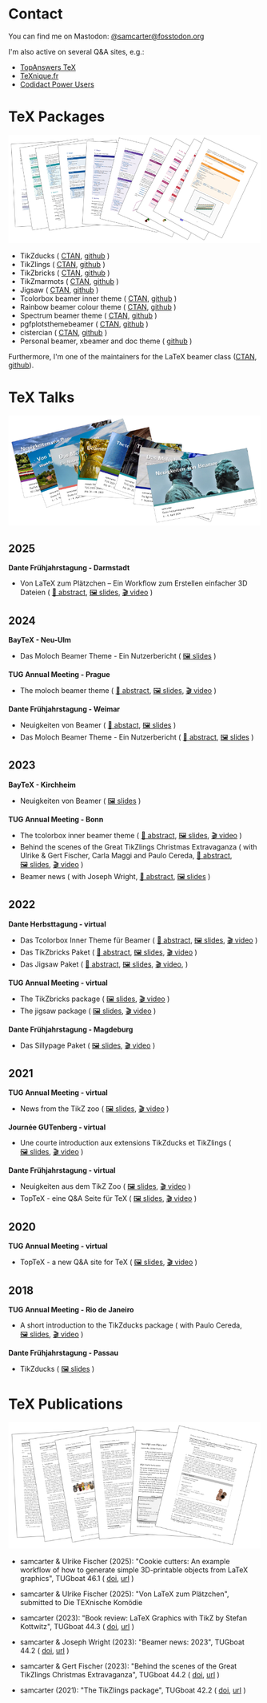 # Contact

You can find me on Mastodon: [@samcarter@fosstodon.org](https://fosstodon.org/@samcarter)

I'm also active on several Q&A sites, e.g.:

- [TopAnswers TeX](https://topanswers.xyz/tex)
- [TeXnique.fr](https://texnique.fr/osqa/)
- [Codidact Power Users](https://powerusers.codidact.com/categories/61)

# TeX Packages

![](./ressouces/docs.png)

- TikZducks (
    [CTAN](https://www.ctan.org/pkg/tikzducks), 
    [github](https://github.com/samcarter/tikzducks)
  )
- TikZlings (
    [CTAN](https://www.ctan.org/pkg/tikzlings), 
    [github](https://github.com/samcarter/tikzlings)
  )
- TikZbricks (
    [CTAN](https://www.ctan.org/pkg/tikzbricks), 
    [github](https://github.com/samcarter/TikZbricks)
  )
- TikZmarmots (
    [CTAN](https://www.ctan.org/pkg/tikzmarmots), 
    [github](https://github.com/samcarter/TikZmarmots)
  )
- Jigsaw (
    [CTAN](https://www.ctan.org/pkg/jigsaw), 
    [github](https://github.com/samcarter/jigsaw)
  )
- Tcolorbox beamer inner theme (
    [CTAN](https://www.ctan.org/pkg/beamertheme-tcolorbox), 
    [github](https://github.com/samcarter/beamertheme-tcolorbox)
  )
- Rainbow beamer colour theme (
    [CTAN](https://www.ctan.org/pkg/beamertheme-rainbow), 
    [github](https://github.com/samcarter/beamertheme-rainbow)
  )
- Spectrum beamer theme (
    [CTAN](https://www.ctan.org/pkg/beamertheme-spectrum), 
    [github](https://github.com/samcarter/beamertheme-spectrum)
  )  
- pgfplotsthemebeamer (
    [CTAN](https://ctan.org/pkg/pgfplotsthemebeamer), 
    [github](https://github.com/samcarter/pgfplotsthemebeamer)
  )
- cistercian (
    [CTAN](https://ctan.org/pkg/cistercian), 
    [github](https://github.com/samcarter/cistercian)
  )  
- Personal beamer, xbeamer and doc theme (
    [github](https://github.com/samcarter/beamertheme-sam)
  )

Furthermore, I'm one of the maintainers for the LaTeX beamer class ([CTAN](https://www.ctan.org/pkg/beamer), [github](https://github.com/josephwright/beamer)).

# TeX Talks

![](./ressouces/talks.png)

## 2025

**Dante Frühjahrstagung - Darmstadt**

- Von LaTeX zum Plätzchen – Ein Workflow zum Erstellen einfacher 3D Dateien (
    [📄&nbsp;abstract](https://www.dante.de/veranstaltungen/dante2025/programm/vortraege/#samcarter-3d),
    [🖼️&nbsp;slides](https://github.com/samcarter/samcarter/raw/main/ressouces/Dante2025_Cookies.pdf),
    [🎬&nbsp;video](https://www.youtube.com/watch?v=_ZiabtV5Od0)
  )

## 2024

**BayTeX - Neu-Ulm**

- Das Moloch Beamer Theme - Ein Nutzerbericht (
    [🖼️&nbsp;slides](https://github.com/samcarter/samcarter/raw/main/ressouces/BayTeX2024_Moloch.pdf)
  )

**TUG Annual Meeting - Prague**

- The moloch beamer theme (
    [📄&nbsp;abstract](https://tug.org/tug2024/abstracts/samcarter-moloch.txt),
    [🖼️&nbsp;slides](https://github.com/samcarter/samcarter/raw/main/ressouces/TUG2024_Moloch.pdf),
    [🎬&nbsp;video](https://www.youtube.com/watch?v=Pb6NsBWiuro)
  )

**Dante Frühjahrstagung - Weimar**

- Neuigkeiten von Beamer (
    [📄&nbsp;abstact](https://www.dante.de/veranstaltungen/dante2024/programm/vortraege/#samcarter-neuigkeiten),
    [🖼️&nbsp;slides](https://github.com/samcarter/samcarter/raw/main/ressouces/Dante2024_BeamerNews.pdf)
  )
- Das Moloch Beamer Theme - Ein Nutzerbericht (
    [📄&nbsp;abstract](https://www.dante.de/veranstaltungen/dante2024/programm/vortraege/#samcarter-beamer),
    [🖼️&nbsp;slides](https://github.com/samcarter/samcarter/raw/main/ressouces/Dante2024_Moloch.pdf)
  )

## 2023

**BayTeX - Kirchheim**

- Neuigkeiten von Beamer (
    [🖼️&nbsp;slides](https://github.com/samcarter/samcarter/raw/main/ressouces/BayTeX2023_BeamerNews.pdf)
  )

**TUG Annual Meeting - Bonn**
- The tcolorbox inner beamer theme (
    [📄&nbsp;abstract](https://tug.org/tug2023/abstracts/samcarter-beamertcolorbox.txt), 
    [🖼️&nbsp;slides](https://github.com/samcarter/samcarter/raw/main/ressouces/TUG2023_Tcolorbox.pdf),
    [🎬&nbsp;video](https://www.youtube.com/watch?v=M0qWEutAPYg)
  )
- Behind the scenes of the Great TikZlings Christmas Extravaganza (
    with Ulrike & Gert Fischer, Carla Maggi and Paulo Cereda, 
    [📄&nbsp;abstract](https://tug.org/tug2023/abstracts/fischer-tikzlings.txt), 
    [🖼️&nbsp;slides](https://github.com/samcarter/samcarter/raw/main/ressouces/TUG2023_Extravaganza.pdf),
    [🎬&nbsp;video](https://www.youtube.com/watch?v=ti2wNT6HxZo)
  )
- Beamer news (
    with Joseph Wright, 
    [📄&nbsp;abstract](https://tug.org/tug2023/abstracts/wright-beamernews.txt), 
    [🖼️&nbsp;slides](https://github.com/samcarter/samcarter/raw/main/ressouces/TUG2023_BeamerNews.pdf)
  )

## 2022

**Dante Herbsttagung - virtual**
- Das Tcolorbox Inner Theme für Beamer (
    [📄&nbsp;abstract](https://www.dante.de/veranstaltungen/herbst-2022/programm/vortraege/#samcarter2),
    [🖼️&nbsp;slides](https://github.com/samcarter/samcarter/raw/main/ressouces/Dante2022_Tcolorbox_Theme.pdf),
    [🎬&nbsp;video](https://vimeo.com/773291199)
  )
- Das TikZbricks Paket (
    [📄&nbsp;abstract](https://www.dante.de/veranstaltungen/herbst-2022/programm/vortraege/#samcarter3),
    [🖼️&nbsp;slides](https://github.com/samcarter/samcarter/raw/main/ressouces/Dante2022_TikZbricks.pdf),
    [🎬&nbsp;video](https://vimeo.com/773291903)
  )
- Das Jigsaw Paket (
    [📄&nbsp;abstract](https://www.dante.de/veranstaltungen/herbst-2022/programm/vortraege/#samcarter1),
    [🖼️&nbsp;slides](https://github.com/samcarter/samcarter/raw/main/ressouces/Dante2022_Jigsaw.pdf),
    [🎬&nbsp;video](https://vimeo.com/773292029), 
  )

**TUG Annual Meeting - virtual**
- The TikZbricks package (
    [🖼️&nbsp;slides](https://github.com/samcarter/samcarter/raw/main/ressouces/TUG2022_TikZbricks.pdf),
    [🎬&nbsp;video](https://vimeo.com/773294015)
  )
- The jigsaw package (
    [🖼️&nbsp;slides](https://github.com/samcarter/samcarter/raw/main/ressouces/TUG2022_Jigsaw.pdf),
    [🎬&nbsp;video](https://vimeo.com/773294117)
  ) 

**Dante Frühjahrstagung - Magdeburg**
- Das Sillypage Paket (
    [🖼️&nbsp;slides](https://github.com/samcarter/samcarter/raw/main/ressouces/Dante2022_Sillypage.pdf),
    [🎬&nbsp;video](https://vimeo.com/773292271) 
  )

## 2021

**TUG Annual Meeting - virtual**
- News from the TikZ zoo (
    [🖼️&nbsp;slides](https://github.com/samcarter/samcarter/raw/main/ressouces/TUG2021_TikZzoo.pdf),
    [🎬&nbsp;video](https://vimeo.com/773293865) 
  )

**Journée GUTenberg - virtual**
- Une courte introduction aux extensions TikZducks et TikZlings (
    [🖼️&nbsp;slides](https://github.com/samcarter/samcarter/raw/main/ressouces/GUTenberg2021_TikZducks_et_TikZlings.pdf),
    [🎬&nbsp;video](https://vimeo.com/773296726)
  )

**Dante Frühjahrstagung - virtual**
- Neuigkeiten aus dem TikZ Zoo (
    [🖼️&nbsp;slides](https://github.com/samcarter/samcarter/raw/main/ressouces/Dante2021_TikZzoo.pdf),
    [🎬&nbsp;video](https://vimeo.com/773292978)
  )
- TopTeX - eine Q&A Seite für TeX (
    [🖼️&nbsp;slides](https://github.com/samcarter/samcarter/raw/main/ressouces/Dante2021_TopTeX.pdf),
    [🎬&nbsp;video](https://vimeo.com/773293022)
  )

## 2020

**TUG Annual Meeting - virtual**
- TopTeX - a new Q&A site for TeX (
    [🖼️&nbsp;slides](https://github.com/samcarter/samcarter/raw/main/ressouces/TUG2020_TopTeX.pdf),
    [🎬&nbsp;video](https://vimeo.com/773293592)
  )

## 2018
**TUG Annual Meeting - Rio de Janeiro**
- A short introduction to the TikZducks package (
    with Paulo Cereda, 
    [🖼️&nbsp;slides](https://github.com/samcarter/samcarter/raw/main/ressouces/TUG2018_TikZducks.pdf),
    [🎬&nbsp;video](https://www.youtube.com/watch?v=Ps2FK0q6mLc)
  )

**Dante Frühjahrstagung - Passau**
- TikZducks (
    [🖼️&nbsp;slides](https://github.com/samcarter/samcarter/raw/main/ressouces/Dante2018_TikZducks.pdf)
    )

# TeX Publications

![](./ressouces/pubs.png)

- samcarter & Ulrike Fischer (2025): "Cookie cutters: An example workflow of how to generate simple 3D-printable objects from LaTeX graphics", TUGboat 46.1 (
    [doi](https://doi.org/10.47397/tb/46-1/tb142samcarter-cookies),
    [url](https://tug.org/TUGboat/tb46-1/)
  )
  
- samcarter & Ulrike Fischer (2025): "Von LaTeX zum Plätzchen", submitted to Die TEXnische Komödie
- samcarter (2023): "Book review: LaTeX Graphics with TikZ by Stefan Kottwitz", TUGboat 44.3 (
    [doi](https://doi.org/10.47397/tb/44-3/tb138reviews-kottwitz-tikz),
    [url](https://tug.org/TUGboat/tb44-3/)
  )

- samcarter & Joseph Wright (2023): "Beamer news: 2023", TUGboat 44.2 (
    [doi](https://doi.org/10.47397/tb/44-2/tb137samcarter-beamernews23), 
    [url](https://tug.org/TUGboat/tb44-2/)
  ) 

- samcarter & Gert Fischer (2023): "Behind the scenes of the Great TikZlings Christmas Extravaganza", TUGboat 44.2 (
    [doi](https://doi.org/10.47397/tb/44-2/tb137samcarter-tikzlings), 
    [url](https://tug.org/TUGboat/tb44-2/)
  ) 

- samcarter (2021): "The TikZlings package", TUGboat 42.2 (
    [doi](https://doi.org/10.47397/tb/42-2/tb131samcarter-tikzlings), 
    [url](https://tug.org/TUGboat/tb42-2/)
  )
